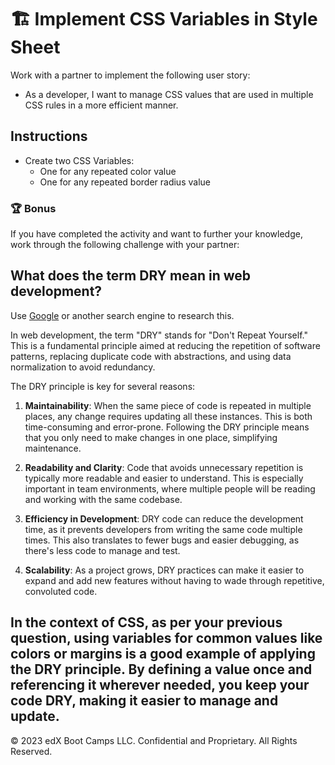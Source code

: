 # 🏗️ Implement CSS Variables in Style Sheet

Work with a partner to implement the following user story:

* As a developer, I want to manage CSS values that are used in multiple CSS rules in a more efficient manner.

## Instructions

* Create two CSS Variables:
  * One for any repeated color value
  * One for any repeated border radius value

### 🏆 Bonus

If you have completed the activity and want to further your knowledge, work through the following challenge with your partner:

## What does the term DRY mean in web development? ##

Use [Google](https://www.google.com) or another search engine to research this.

In web development, the term "DRY" stands for "Don't Repeat Yourself." This is a fundamental principle aimed at reducing the repetition of software patterns, replacing duplicate code with abstractions, and using data normalization to avoid redundancy.

The DRY principle is key for several reasons:

1. **Maintainability**: When the same piece of code is repeated in multiple places, any change requires updating all these instances. This is both time-consuming and error-prone. Following the DRY principle means that you only need to make changes in one place, simplifying maintenance.

2. **Readability and Clarity**: Code that avoids unnecessary repetition is typically more readable and easier to understand. This is especially important in team environments, where multiple people will be reading and working with the same codebase.

3. **Efficiency in Development**: DRY code can reduce the development time, as it prevents developers from writing the same code multiple times. This also translates to fewer bugs and easier debugging, as there's less code to manage and test.

4. **Scalability**: As a project grows, DRY practices can make it easier to expand and add new features without having to wade through repetitive, convoluted code.

In the context of CSS, as per your previous question, using variables for common values like colors or margins is a good example of applying the DRY principle. By defining a value once and referencing it wherever needed, you keep your code DRY, making it easier to manage and update.
---
© 2023 edX Boot Camps LLC. Confidential and Proprietary. All Rights Reserved.